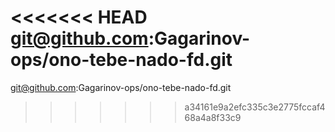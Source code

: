 <<<<<<< HEAD
git@github.com:Gagarinov-ops/ono-tebe-nado-fd.git
=======
git@github.com:Gagarinov-ops/ono-tebe-nado-fd.git
>>>>>>> a34161e9a2efc335c3e2775fccaf468a4a8f33c9
